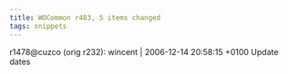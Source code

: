 ```yaml
---
title: WOCommon r483, 5 items changed
tags: snippets
---
```


r1478@cuzco (orig r232): wincent | 2006-12-14 20:58:15 +0100 Update dates
